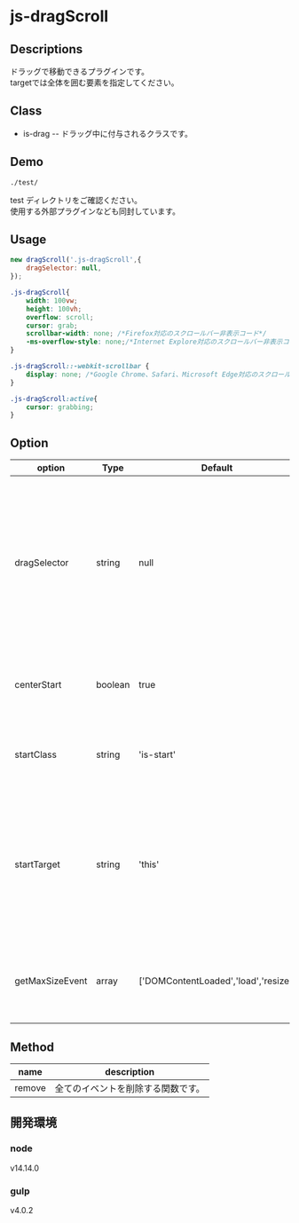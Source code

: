 # js-dragScroll


## Descriptions
ドラッグで移動できるプラグインです。  
targetでは全体を囲む要素を指定してください。


## Class
- is-drag -- ドラッグ中に付与されるクラスです。


## Demo
```
./test/
``` 
test ディレクトリをご確認ください。  
使用する外部プラグインなども同封しています。


## Usage
```JavaScript
new dragScroll('.js-dragScroll',{
	dragSelector: null,
});
```

```SCSS
.js-dragScroll{
	width: 100vw;
	height: 100vh;
	overflow: scroll;
	cursor: grab;
	scrollbar-width: none; /*Firefox対応のスクロールバー非表示コード*/
	-ms-overflow-style: none;/*Internet Explore対応のスクロールバー非表示コード*/
}

.js-dragScroll::-webkit-scrollbar {
	display: none; /*Google Chrome、Safari、Microsoft Edge対応のスクロールバー非表示コード*/
}

.js-dragScroll:active{
	cursor: grabbing;
}
```


## Option
| option | Type | Default | description |
| ---- | ---- | ---- | ---- |
| dragSelector | string | null | ドラッグされる要素を文字列で指定してください。<br>指定がなければ直下の初めの子要素となります。<br>また、dragSelectorは必ずtargetの子要素としてください。 |
| centerStart | boolean | true | 中央からスタートする場合は、trueを指定して下さい。 |
| startClass | string | 'is-start' | スタート直後に付与されるクラスを指定してください。 |
| startTarget | string | 'this' | startClassを付与するターゲットを指定してください。<br>・'this' -- 自分自身<br>・'parent' -- 親要素<br>・selector -- セレクタ |
| getMaxSizeEvent | array | ['DOMContentLoaded','load','resize'] | ドラッグできる最大値・最小値を取得するイベントを配列で指定してください。 |



## Method
| name  | description |
| ---- | ---- |
| remove | 全てのイベントを削除する関数です。 |




## 開発環境

### node
v14.14.0


### gulp
v4.0.2

